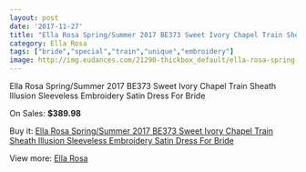 ```yaml
---
layout: post
date: '2017-11-27'
title: "Ella Rosa Spring/Summer 2017 BE373 Sweet Ivory Chapel Train Sheath Illusion Sleeveless Embroidery Satin Dress For Bride"
category: Ella Rosa
tags: ["bride","special","train","unique","embroidery"]
image: http://img.eudances.com/21290-thickbox_default/ella-rosa-spring-summer-2017-be373-sweet-ivory-chapel-train-sheath-illusion-sleeveless-embroidery-satin-dress-for-bride.jpg
---
```

Ella Rosa Spring/Summer 2017 BE373 Sweet Ivory Chapel Train Sheath Illusion Sleeveless Embroidery Satin Dress For Bride

On Sales: **$389.98**
<a href="https://www.eudances.com/en/ella-rosa/6496-ella-rosa-spring-summer-2017-be373-sweet-ivory-chapel-train-sheath-illusion-sleeveless-embroidery-satin-dress-for-bride.html"><amp-img layout="responsive" width="600" height="600" src="//img.eudances.com/21290-thickbox_default/ella-rosa-spring-summer-2017-be373-sweet-ivory-chapel-train-sheath-illusion-sleeveless-embroidery-satin-dress-for-bride.jpg" alt="Ella Rosa Spring/Summer 2017 BE373 Sweet Ivory Chapel Train Sheath Illusion Sleeveless Embroidery Satin Dress For Bride 0" /></a>
<a href="https://www.eudances.com/en/ella-rosa/6496-ella-rosa-spring-summer-2017-be373-sweet-ivory-chapel-train-sheath-illusion-sleeveless-embroidery-satin-dress-for-bride.html"><amp-img layout="responsive" width="600" height="600" src="//img.eudances.com/21294-thickbox_default/ella-rosa-spring-summer-2017-be373-sweet-ivory-chapel-train-sheath-illusion-sleeveless-embroidery-satin-dress-for-bride.jpg" alt="Ella Rosa Spring/Summer 2017 BE373 Sweet Ivory Chapel Train Sheath Illusion Sleeveless Embroidery Satin Dress For Bride 1" /></a>
<a href="https://www.eudances.com/en/ella-rosa/6496-ella-rosa-spring-summer-2017-be373-sweet-ivory-chapel-train-sheath-illusion-sleeveless-embroidery-satin-dress-for-bride.html"><amp-img layout="responsive" width="600" height="600" src="//img.eudances.com/21293-thickbox_default/ella-rosa-spring-summer-2017-be373-sweet-ivory-chapel-train-sheath-illusion-sleeveless-embroidery-satin-dress-for-bride.jpg" alt="Ella Rosa Spring/Summer 2017 BE373 Sweet Ivory Chapel Train Sheath Illusion Sleeveless Embroidery Satin Dress For Bride 2" /></a>
<a href="https://www.eudances.com/en/ella-rosa/6496-ella-rosa-spring-summer-2017-be373-sweet-ivory-chapel-train-sheath-illusion-sleeveless-embroidery-satin-dress-for-bride.html"><amp-img layout="responsive" width="600" height="600" src="//img.eudances.com/21292-thickbox_default/ella-rosa-spring-summer-2017-be373-sweet-ivory-chapel-train-sheath-illusion-sleeveless-embroidery-satin-dress-for-bride.jpg" alt="Ella Rosa Spring/Summer 2017 BE373 Sweet Ivory Chapel Train Sheath Illusion Sleeveless Embroidery Satin Dress For Bride 3" /></a>
<a href="https://www.eudances.com/en/ella-rosa/6496-ella-rosa-spring-summer-2017-be373-sweet-ivory-chapel-train-sheath-illusion-sleeveless-embroidery-satin-dress-for-bride.html"><amp-img layout="responsive" width="600" height="600" src="//img.eudances.com/21291-thickbox_default/ella-rosa-spring-summer-2017-be373-sweet-ivory-chapel-train-sheath-illusion-sleeveless-embroidery-satin-dress-for-bride.jpg" alt="Ella Rosa Spring/Summer 2017 BE373 Sweet Ivory Chapel Train Sheath Illusion Sleeveless Embroidery Satin Dress For Bride 4" /></a>

Buy it: [Ella Rosa Spring/Summer 2017 BE373 Sweet Ivory Chapel Train Sheath Illusion Sleeveless Embroidery Satin Dress For Bride](https://www.eudances.com/en/ella-rosa/6496-ella-rosa-spring-summer-2017-be373-sweet-ivory-chapel-train-sheath-illusion-sleeveless-embroidery-satin-dress-for-bride.html "Ella Rosa Spring/Summer 2017 BE373 Sweet Ivory Chapel Train Sheath Illusion Sleeveless Embroidery Satin Dress For Bride")

View more: [Ella Rosa](https://www.eudances.com/en/102-ella-rosa "Ella Rosa")